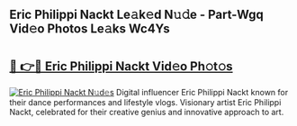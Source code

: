 ## Eric Philippi Nackt Le𝚊k𝚎d N𝚞𝚍e - Part-Wgq Vid𝚎o Photos Le𝚊ks Wc4Ys

# <h2><a href="http://fb96vk6.evod.top/?m=Eric+Philippi+Nackt">🔗 👉🔴 Eric Philippi Nackt Vid𝚎o Ph𝚘t𝚘s</a></h2>

[![Eric Philippi Nackt N𝚞d𝚎s](https://i.imgur.com/8V9OHl7.gif)](http://fb96vk6.evod.top/?m=Eric+Philippi+Nackt)
Digital influencer Eric Philippi Nackt known for their dance performances and lifestyle vlogs. Visionary artist Eric Philippi Nackt, celebrated for their creative genius and innovative approach to art. 
